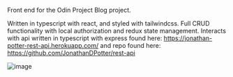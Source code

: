 Front end for the Odin Project Blog project.

Written in typescript with react, and styled with tailwindcss.  Full CRUD functionality with local authorization and redux state management.  Interacts with api written in typescript with express found here: https://jonathan-potter-rest-api.herokuapp.com/  and repo found here: https://github.com/JonathanDPotter/rest-api

![image](https://user-images.githubusercontent.com/30156468/167709749-baf6b890-6e25-4150-b88f-840ddd2f01e5.png)




